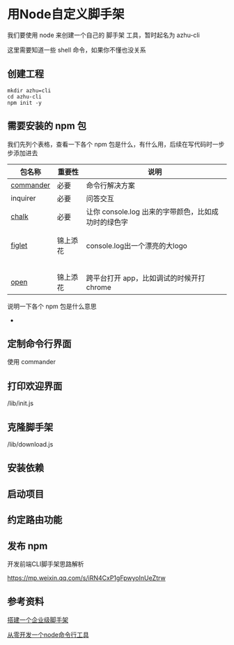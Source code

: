 # 用Node自定义脚手架



我们要使用 node 来创建一个自己的 脚手架 工具，暂时起名为 azhu-cli



这里需要知道一些 shell 命令，如果你不懂也没关系





## 创建工程



```shell
mkdir azhu=cli
cd azhu-cli
npm init -y
```



## 需要安装的 npm 包

我们先列个表格，查看一下各个 npm 包是什么，有什么用，后续在写代码时一步步添加进去

| 包名称                                               | 重要性   | 说明                                                |
| ---------------------------------------------------- | -------- | --------------------------------------------------- |
| [commander](https://www.npmjs.com/package/commander) | 必要     | 命令行解决方案                                      |
| inquirer                                             | 必要     | 问答交互                                            |
| [chalk](https://www.npmjs.com/package/chalk)         | 必要     | 让你 console.log 出来的字带颜色，比如成功时的绿色字 |
|                                                      |          |                                                     |
|                                                      |          |                                                     |
| [figlet](https://www.npmjs.com/package/figlet)       | 锦上添花 | console.log出一个漂亮的大logo                       |
|                                                      |          |                                                     |
|                                                      |          |                                                     |
|                                                      |          |                                                     |
|                                                      |          |                                                     |
|                                                      |          |                                                     |
| [open](https://www.npmjs.com/package/open)           | 锦上添花 | 跨平台打开 app，比如调试的时候开打 chrome           |

说明一下各个 npm 包是什么意思

- 





## 定制命令行界面

使用 commander





## 打印欢迎界面

/lib/init.js



## 克隆脚手架

/lib/download.js



## 安装依赖



## 启动项目



## 约定路由功能





## 发布 npm





开发前端CLI脚手架思路解析

https://mp.weixin.qq.com/s/iRN4CxP1gFpwyoInUeZtrw



## 参考资料

[搭建一个企业级脚手架](https://github.com/imaoda/js-front-end-practice/blob/master/%E6%90%AD%E5%BB%BA%E4%B8%80%E4%B8%AA%E4%BC%81%E4%B8%9A%E7%BA%A7%E8%84%9A%E6%89%8B%E6%9E%B6.md)

[从零开发一个node命令行工具](https://mp.weixin.qq.com/s/CO6La0NCHnsfXN4MHgiBag)